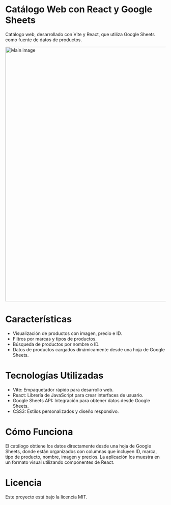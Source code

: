 # Catálogo Web con React y Google Sheets

Catálogo web, desarrollado con Vite y React, que utiliza Google Sheets como fuente de datos de productos.


<img src="https://github.com/user-attachments/assets/c7bb91f3-749f-47ab-b303-dcb3b5e4e68f" alt="Main image" width="800"/> 

# Características
<ul>
  <li>Visualización de productos con imagen, precio e ID. </li>
  <li>Filtros por marcas y tipos de productos.</li>
  <li>Búsqueda de productos por nombre o ID.</li>
  <li>Datos de productos cargados dinámicamente desde una hoja de Google Sheets.</li>
</ul>

# Tecnologías Utilizadas

<ul>
  <li>Vite: Empaquetador rápido para desarrollo web.</li>
  <li>React: Librería de JavaScript para crear interfaces de usuario.</li>
  <li>Google Sheets API: Integración para obtener datos desde Google Sheets.</li>
  <li>CSS3: Estilos personalizados y diseño responsivo.</li>
</ul>

# Cómo Funciona
El catálogo obtiene los datos directamente desde una hoja de Google Sheets, donde están organizados con columnas que incluyen ID, marca, tipo de producto, nombre, imagen y precios. La aplicación los muestra en un formato visual utilizando componentes de React.

# Licencia
Este proyecto está bajo la licencia MIT.
